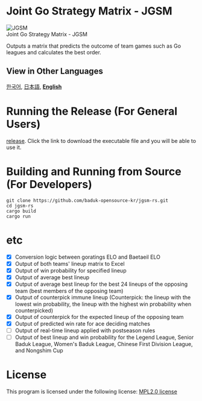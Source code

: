# Joint Go Strategy Matrix - JGSM
![JGSM](https://github.com/baduk-opensource-kr/jgsm-rs/assets/36529903/f2b45d6e-b9c1-4812-a7c8-5835ae8ae312)  
Joint Go Strategy Matrix - JGSM

Outputs a matrix that predicts the outcome of team games such as Go leagues and calculates the best order.

## View in Other Languages
[한국어](./README.md), [日本語](./README.jp.md), [**English**](./README.en.md)

# Running the Release (For General Users)
[release](https://github.com/baduk-opensource-kr/jgsm-rs/releases/latest).
Click the link to download the executable file and you will be able to use it.

# Building and Running from Source (For Developers)
```
git clone https://github.com/baduk-opensource-kr/jgsm-rs.git
cd jgsm-rs
cargo build
cargo run
```

# etc
- [x] Conversion logic between goratings ELO and Baetaeil ELO
- [x] Output of both teams' lineup matrix to Excel
- [x] Output of win probability for specified lineup
- [x] Output of average best lineup
- [x] Output of average best lineup for the best 24 lineups of the opposing team (best members of the opposing team)
- [x] Output of counterpick immune lineup (Counterpick: the lineup with the lowest win probability, the lineup with the highest win probability when counterpicked)
- [x] Output of counterpick for the expected lineup of the opposing team
- [x] Output of predicted win rate for ace deciding matches
- [ ] Output of real-time lineup applied with postseason rules
- [ ] Output of best lineup and win probability for the Legend League, Senior Baduk League, Women's Baduk League, Chinese First Division League, and Nongshim Cup

# License
This program is licensed under the following license: [MPL2.0 license](/LICENSE) 


